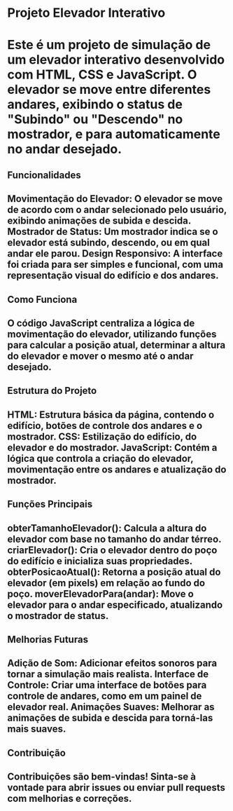 <h1>Projeto Elevador Interativo<h1/>
Este é um projeto de simulação de um elevador interativo desenvolvido com HTML, CSS e JavaScript. O elevador se move entre diferentes andares, exibindo o status de "Subindo" ou "Descendo" no mostrador, e para automaticamente no andar desejado.

<h2/>Funcionalidades<h2/>
Movimentação do Elevador: O elevador se move de acordo com o andar selecionado pelo usuário, exibindo animações de subida e descida.
Mostrador de Status: Um mostrador indica se o elevador está subindo, descendo, ou em qual andar ele parou.
Design Responsivo: A interface foi criada para ser simples e funcional, com uma representação visual do edifício e dos andares.

<h2>Como Funciona<h2/>
O código JavaScript centraliza a lógica de movimentação do elevador, utilizando funções para calcular a posição atual, determinar a altura do elevador e mover o mesmo até o andar desejado.

<h2>Estrutura do Projeto<h2/>
HTML: Estrutura básica da página, contendo o edifício, botões de controle dos andares e o mostrador.
CSS: Estilização do edifício, do elevador e do mostrador.
JavaScript: Contém a lógica que controla a criação do elevador, movimentação entre os andares e atualização do mostrador.

<h2>Funções Principais<h2/>
obterTamanhoElevador(): Calcula a altura do elevador com base no tamanho do andar térreo.
criarElevador(): Cria o elevador dentro do poço do edifício e inicializa suas propriedades.
obterPosicaoAtual(): Retorna a posição atual do elevador (em pixels) em relação ao fundo do poço.
moverElevadorPara(andar): Move o elevador para o andar especificado, atualizando o mostrador de status.

<h2>Melhorias Futuras<h2/>
Adição de Som: Adicionar efeitos sonoros para tornar a simulação mais realista.
Interface de Controle: Criar uma interface de botões para controle de andares, como em um painel de elevador real.
Animações Suaves: Melhorar as animações de subida e descida para torná-las mais suaves.

<h2>Contribuição<h2/>
Contribuições são bem-vindas! Sinta-se à vontade para abrir issues ou enviar pull requests com melhorias e correções.
